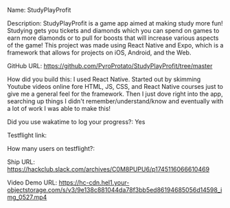 Name: StudyPlayProfit

Description: StudyPlayProfit is a game app aimed at making study more fun! Studying gets you tickets and diamonds which you can spend on games to earn more diamonds or to pull for boosts that will increase various aspects of the game! This project was made using React Native and Expo, which is a framework that allows for projects on iOS, Android, and the Web.

GitHub URL: https://github.com/PyroProtato/StudyPlayProfit/tree/master

How did you build this: I used React Native. Started out by skimming Youtube videos online fore HTML, JS, CSS, and React Native courses just to give me a general feel for the framework. Then I just dove right into the app, searching up things I didn't remember/understand/know and eventually with a lot of work I was able to make this!

Did you use wakatime to log your progress?: Yes

Testflight link:

How many users on testflight?:

Ship URL: https://hackclub.slack.com/archives/C0M8PUPU6/p1745116066610469

Video Demo URL: https://hc-cdn.hel1.your-objectstorage.com/s/v3/9e138c881044da78f3bb5ed86194685056d14598_img_0527.mp4
